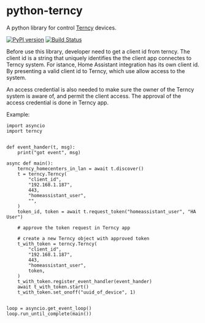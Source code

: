# python-terncy
A python library for control [Terncy](https://www.terncy.com/) devices.

[![PyPI version](https://badge.fury.io/py/terncy.svg)](https://badge.fury.io/py/terncy) [![Build Status](https://travis-ci.org/rxwen/python-terncy.svg?branch=master)](https://travis-ci.org/rxwen/python-terncy)


Before use this library, developer need to get a client id from terncy. The client id is a string that uniquely identifies the the client app connectes to Terncy system. For istance, Home Assistant integration has its own client id. By presenting a valid client id to Terncy, which use allow access to the system.

An access credential is also needed to make sure the owner of the Terncy system is aware of, and permit the client access. The approval of the access credential is done in Terncy app.


Example:

```
import asyncio
import terncy


def event_hander(t, msg):
    print("got event", msg)

async def main():
    terncy_homecenters_in_lan = await t.discover()
    t = terncy.Terncy(
        "client_id",
        "192.168.1.187",
        443,
        "homeassistant_user",
        "",
    )
    token_id, token = await t.request_token("homeassistant_user", "HA User")

    # approve the token request in Terncy app
    
    # create a new Terncy object with approved token
    t_with_token = terncy.Terncy(
        "client_id",
        "192.168.1.187",
        443,
        "homeassistant_user",
        token,
    )
    t_with_token.register_event_handler(event_hander)
    await t_with_token.start()
    t_with_token.set_onoff("uuid_of_device", 1)


loop = asyncio.get_event_loop()
loop.run_until_complete(main())

```

